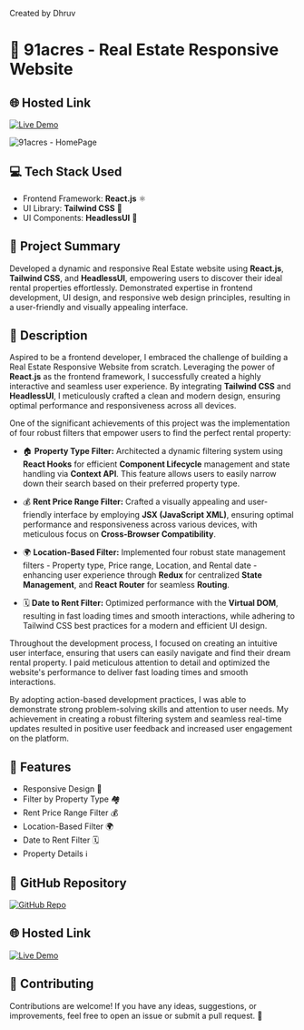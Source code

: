 Created by Dhruv
# 🏡 91acres - Real Estate Responsive Website

## 🌐 Hosted Link

[![Live Demo](https://img.shields.io/badge/Live%20Demo-%E2%9C%A8-brightgreen)](https://91acres.netlify.app/)

![91acres - HomePage](https://github.com/AnirudhaPatil-1/RealState---Real-Estate-Website/assets/73242321/ed0ddd3b-7ac6-4fb0-bc93-1b75faf30520)

## 💻 Tech Stack Used

- Frontend Framework: **React.js** ⚛️
- UI Library: **Tailwind CSS** 🎨
- UI Components: **HeadlessUI** 🧩

## 📜 Project Summary

Developed a dynamic and responsive Real Estate website using **React.js**, **Tailwind CSS**, and **HeadlessUI**, empowering users to discover their ideal rental properties effortlessly. Demonstrated expertise in frontend development, UI design, and responsive web design principles, resulting in a user-friendly and visually appealing interface.

## 📝 Description

Aspired to be a frontend developer, I embraced the challenge of building a Real Estate Responsive Website from scratch. Leveraging the power of **React.js** as the frontend framework, I successfully created a highly interactive and seamless user experience. By integrating **Tailwind CSS** and **HeadlessUI**, I meticulously crafted a clean and modern design, ensuring optimal performance and responsiveness across all devices.

One of the significant achievements of this project was the implementation of four robust filters that empower users to find the perfect rental property:

- 🏠 **Property Type Filter:** Architected a dynamic filtering system using **React Hooks** for efficient **Component Lifecycle** management and state handling via **Context API**. This feature allows users to easily narrow down their search based on their preferred property type.

- 💰 **Rent Price Range Filter:** Crafted a visually appealing and user-friendly interface by employing **JSX (JavaScript XML)**, ensuring optimal performance and responsiveness across various devices, with meticulous focus on **Cross-Browser Compatibility**. 

- 🌍 **Location-Based Filter:** Implemented four robust state management filters - Property type, Price range, Location, and Rental date - enhancing user experience through **Redux** for centralized **State Management**, and **React Router** for seamless **Routing**.

- 🗓️ **Date to Rent Filter:** Optimized performance with the **Virtual DOM**, resulting in fast loading times and smooth interactions, while adhering to Tailwind CSS best practices for a modern and efficient UI design.

Throughout the development process, I focused on creating an intuitive user interface, ensuring that users can easily navigate and find their dream rental property. I paid meticulous attention to detail and optimized the website's performance to deliver fast loading times and smooth interactions.

By adopting action-based development practices, I was able to demonstrate strong problem-solving skills and attention to user needs. My achievement in creating a robust filtering system and seamless real-time updates resulted in positive user feedback and increased user engagement on the platform.

## 🚀 Features

- Responsive Design 📱
- Filter by Property Type 🏘️
- Rent Price Range Filter 💰
- Location-Based Filter 🌍
- Date to Rent Filter 🗓️
- Property Details ℹ️

## 📂 GitHub Repository

[![GitHub Repo](https://img.shields.io/badge/GitHub%20Repo-%E2%9C%88-blue)](https://github.com/AnirudhaPatil-1/RealState---Real-Estate-Website)

## 🌐 Hosted Link

[![Live Demo](https://img.shields.io/badge/Live%20Demo-%E2%9C%A8-brightgreen)](https://91acres.netlify.app/)

## 🤝 Contributing

Contributions are welcome! If you have any ideas, suggestions, or improvements, feel free to open an issue or submit a pull request. 🙌
